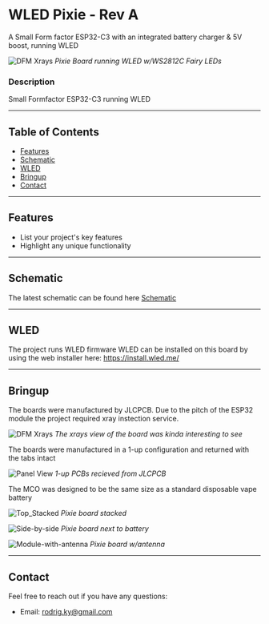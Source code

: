 # WLED Pixie - Rev A
 A Small Form factor ESP32-C3 with an integrated battery charger & 5V boost, running WLED 
 
![DFM Xrays](/WLED_Pixie_Battery/Pics/6-Test_Setup.JPG)
*Pixie Board running WLED w/WS2812C Fairy LEDs*

### Description
Small Formfactor ESP32-C3 running WLED 

---

## Table of Contents
- [Features](#features)
- [Schematic](#Schematic)
- [WLED](#WLED)
- [Bringup](#Bringup)
- [Contact](#Contact)


---

## Features
- List your project's key features
- Highlight any unique functionality

---

## Schematic
The latest schematic can be found here
[Schematic](/WLED_Pixie_Battery/PDF/WLED_Pixie_Rev_A-2024-10-12.PDF)

---

## WLED
The project runs WLED firmware
WLED can be installed on this board by using the web installer here: 
https://install.wled.me/

---

## Bringup
The boards were manufactured by JLCPCB. Due to the pitch of the ESP32 module the project required xray instection service.


![DFM Xrays](/WLED_Pixie_Battery/Pics/WLED_Pixie_RevA_Xray.jpg)
*The xrays view of the board was kinda interesting to see*

The boards were manufactured in a 1-up configuration and returned with the tabs intact

![Panel View](/WLED_Pixie_Battery/Pics/1-panel_view.jpeg)
*1-up PCBs recieved from JLCPCB*

The MCO was designed to be the same size as a standard disposable vape battery

![Top_Stacked](/WLED_Pixie_Battery/Pics/3-top_stacked.jpeg)
*Pixie board stacked*

![Side-by-side](/WLED_Pixie_Battery/Pics/4-botton-sidebyside.jpeg)
*Pixie board next to battery*

![Module-with-antenna](/WLED_Pixie_Battery/Pics/5-module-antenna.jpeg)
*Pixie board w/antenna*


---

## Contact

Feel free to reach out if you have any questions:

- Email: rodrig.ky@gmail.com

